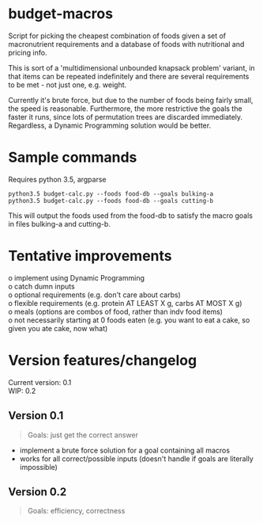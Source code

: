 # budget-macros

Script for picking the cheapest combination of foods given a set of macronutrient requirements and a database of foods with nutritional and pricing info.

This is sort of a 'multidimensional unbounded knapsack problem' variant, in that items can be repeated indefinitely and there are several requirements to be met - not just one, e.g. weight.

Currently it's brute force, but due to the number of foods being fairly small, the speed is reasonable. Furthermore, the more restrictive the goals the faster it runs, since lots of permutation trees are discarded immediately. Regardless, a Dynamic Programming solution would be better.

# Sample commands

Requires python 3.5, argparse

```
python3.5 budget-calc.py --foods food-db --goals bulking-a
python3.5 budget-calc.py --foods food-db --goals cutting-b
```

This will output the foods used from the food-db to satisfy the macro goals in files bulking-a and cutting-b.


# Tentative improvements

o implement using Dynamic Programming  
o catch dumn inputs  
o optional requirements (e.g. don't care about carbs)  
o flexible requirements (e.g. protein AT LEAST X g, carbs AT MOST X g)  
o meals (options are combos of food, rather than indv food items)  
o not necessarily starting at 0 foods eaten (e.g. you want to eat a cake, so given you ate cake, now what)

# Version features/changelog

Current version: 0.1  
WIP: 0.2

## Version 0.1

> Goals: just get the correct answer

- implement a brute force solution for a goal containing all macros
- works for all correct/possible inputs (doesn't handle if goals are literally impossible)

## Version 0.2

> Goals: efficiency, correctness
